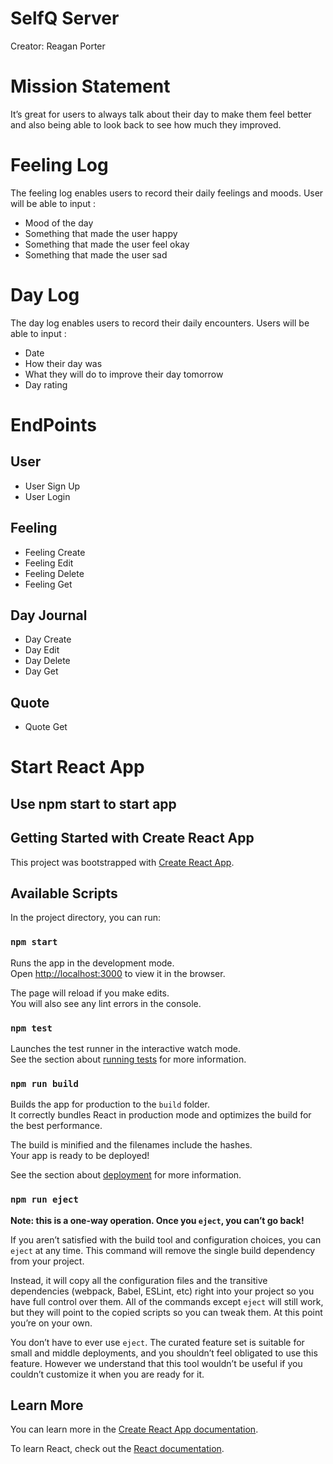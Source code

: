 # SelfQ Server

Creator: Reagan Porter

# Mission Statement

It’s great for users to always talk about their day to make them feel better and also being able to look back to see how much they improved.

# Feeling Log 

The feeling log enables users to record their daily feelings and moods. User will be able to input :

* Mood of the day 
* Something that made the user happy 
* Something that made the user feel okay 
* Something that made the user sad 

# Day Log 

The day log enables users to record their daily encounters. Users will be able to input :

* Date
* How their day was 
* What they will do to improve their day tomorrow
* Day rating

# EndPoints

## User

* User Sign Up
* User Login

## Feeling 

* Feeling Create
* Feeling Edit 
* Feeling Delete
* Feeling Get

## Day Journal

* Day Create
* Day Edit 
* Day Delete
* Day Get

## Quote

* Quote Get

# Start React App

## Use npm start to start app


## Getting Started with Create React App

This project was bootstrapped with [Create React App](https://github.com/facebook/create-react-app).

## Available Scripts

In the project directory, you can run:

### `npm start`

Runs the app in the development mode.\
Open [http://localhost:3000](http://localhost:3000) to view it in the browser.

The page will reload if you make edits.\
You will also see any lint errors in the console.

### `npm test`

Launches the test runner in the interactive watch mode.\
See the section about [running tests](https://facebook.github.io/create-react-app/docs/running-tests) for more information.

### `npm run build`

Builds the app for production to the `build` folder.\
It correctly bundles React in production mode and optimizes the build for the best performance.

The build is minified and the filenames include the hashes.\
Your app is ready to be deployed!

See the section about [deployment](https://facebook.github.io/create-react-app/docs/deployment) for more information.

### `npm run eject`

**Note: this is a one-way operation. Once you `eject`, you can’t go back!**

If you aren’t satisfied with the build tool and configuration choices, you can `eject` at any time. This command will remove the single build dependency from your project.

Instead, it will copy all the configuration files and the transitive dependencies (webpack, Babel, ESLint, etc) right into your project so you have full control over them. All of the commands except `eject` will still work, but they will point to the copied scripts so you can tweak them. At this point you’re on your own.

You don’t have to ever use `eject`. The curated feature set is suitable for small and middle deployments, and you shouldn’t feel obligated to use this feature. However we understand that this tool wouldn’t be useful if you couldn’t customize it when you are ready for it.

## Learn More

You can learn more in the [Create React App documentation](https://facebook.github.io/create-react-app/docs/getting-started).

To learn React, check out the [React documentation](https://reactjs.org/).

